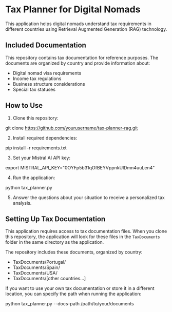 # Tax Planner for Digital Nomads

This application helps digital nomads understand tax requirements in different countries using Retrieval Augmented Generation (RAG) technology.

## Included Documentation

This repository contains tax documentation for reference purposes. The documents are organized by country and provide information about:
- Digital nomad visa requirements
- Income tax regulations
- Business structure considerations
- Special tax statuses

## How to Use

1. Clone this repository:

git clone https://github.com/yourusername/tax-planner-rag.git

2. Install required dependencies:

pip install -r requirements.txt

3. Set your Mistral AI API key:

export MISTRAL_API_KEY="0OYFp5b31qOfBEYVppnkUlDmn4uuLen4"

4. Run the application:

python tax_planner.py

5. Answer the questions about your situation to receive a personalized tax analysis.

## Setting Up Tax Documentation

This application requires access to tax documentation files. When you clone this repository, the application will look for these files in the `TaxDocuments` folder in the same directory as the application.

The repository includes these documents, organized by country:
- TaxDocuments/Portugal/
- TaxDocuments/Spain/
- TaxDocuments/USA/
- TaxDocuments/[other countries...]

If you want to use your own tax documentation or store it in a different location, you can specify the path when running the application:

python tax_planner.py --docs-path /path/to/your/documents